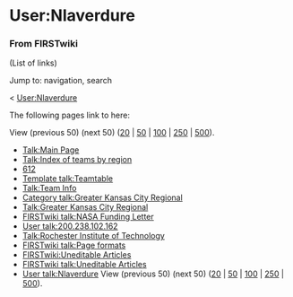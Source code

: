 # User:Nlaverdure

### From FIRSTwiki

(List of links)

Jump to: navigation, search

&lt; [User:Nlaverdure](/index.php?title=User:Nlaverdure&redirect=no
"User:Nlaverdure" )  

The following pages link to here:

View (previous 50) (next 50)
([20](/index.php?title=Special:Whatlinkshere/User:Nlaverdure&limit=20&from=0
"Special:Whatlinkshere/User:Nlaverdure" ) |
[50](/index.php?title=Special:Whatlinkshere/User:Nlaverdure&limit=50&from=0
"Special:Whatlinkshere/User:Nlaverdure" ) |
[100](/index.php?title=Special:Whatlinkshere/User:Nlaverdure&limit=100&from=0
"Special:Whatlinkshere/User:Nlaverdure" ) |
[250](/index.php?title=Special:Whatlinkshere/User:Nlaverdure&limit=250&from=0
"Special:Whatlinkshere/User:Nlaverdure" ) |
[500](/index.php?title=Special:Whatlinkshere/User:Nlaverdure&limit=500&from=0
"Special:Whatlinkshere/User:Nlaverdure" )).

  * [Talk:Main Page](Talk:Main_Page "Talk:Main Page" )
  * [Talk:Index of teams by region](Talk:Index_of_teams_by_region "Talk:Index of teams by region" )
  * [612](612 "612" )
  * [Template talk:Teamtable](Template_talk:Teamtable "Template talk:Teamtable" )
  * [Talk:Team Info](Talk:Team_Info "Talk:Team Info" )
  * [Category talk:Greater Kansas City Regional](Category_talk:Greater_Kansas_City_Regional "Category talk:Greater Kansas City Regional" )
  * [Talk:Greater Kansas City Regional](Talk:Greater_Kansas_City_Regional "Talk:Greater Kansas City Regional" )
  * [FIRSTwiki talk:NASA Funding Letter](FIRSTwiki_talk:NASA_Funding_Letter "FIRSTwiki talk:NASA Funding Letter" )
  * [User talk:200.238.102.162](User_talk:200.238.102.162 "User talk:200.238.102.162" )
  * [Talk:Rochester Institute of Technology](Talk:Rochester_Institute_of_Technology "Talk:Rochester Institute of Technology" )
  * [FIRSTwiki talk:Page formats](FIRSTwiki_talk:Page_formats "FIRSTwiki talk:Page formats" )
  * [FIRSTwiki:Uneditable Articles](FIRSTwiki:Uneditable_Articles "FIRSTwiki:Uneditable Articles" )
  * [FIRSTwiki talk:Uneditable Articles](FIRSTwiki_talk:Uneditable_Articles "FIRSTwiki talk:Uneditable Articles" )
  * [User talk:Nlaverdure](User_talk:Nlaverdure "User talk:Nlaverdure" )
View (previous 50) (next 50)
([20](/index.php?title=Special:Whatlinkshere/User:Nlaverdure&limit=20&from=0
"Special:Whatlinkshere/User:Nlaverdure" ) |
[50](/index.php?title=Special:Whatlinkshere/User:Nlaverdure&limit=50&from=0
"Special:Whatlinkshere/User:Nlaverdure" ) |
[100](/index.php?title=Special:Whatlinkshere/User:Nlaverdure&limit=100&from=0
"Special:Whatlinkshere/User:Nlaverdure" ) |
[250](/index.php?title=Special:Whatlinkshere/User:Nlaverdure&limit=250&from=0
"Special:Whatlinkshere/User:Nlaverdure" ) |
[500](/index.php?title=Special:Whatlinkshere/User:Nlaverdure&limit=500&from=0
"Special:Whatlinkshere/User:Nlaverdure" )).

